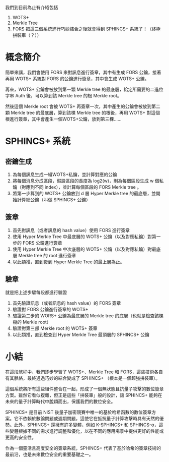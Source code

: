 我們到目前為止有介紹包括
1. WOTS+
2. Merkle Tree
3. FORS
把這三個系統進行巧妙結合之後就會得到 SPHINCS+ 系統了！（終極拼裝車（？））

# 概念簡介

簡單來講，我們會使用 FORS 來對訊息進行簽章，其中有生成 FORS 公鑰，接著再用 WOTS+ 系統對 FORS 的公鑰進行簽章，其中會生成 WOTS+ 公鑰。

再來，WOTS+ 公鑰會被放到第一顆 Merkle tree 的最底層，給定所需要的二進位字串 Auth 後，可以算到該 Merkle tree 的根 Merkle root。

然後這個 Merkle root 會被 WOTS+ 再簽章一次，其中產生的公鑰會被放到第二顆 Merkle tree 的最底層，算到該棵 Merkle tree 的根後，再用 WOTS+ 對這個根進行簽章，其中會產生一個WOTS+公鑰，放到第三棵......

# SPHINCS+ 系統


## 密鑰生成
1. 為每個訊息生成一組WOTS+私鑰，並計算對應的公鑰
2. 將每個消息分成區段，假設區段的長度為 log2(w)，則為每個區段生成 w 個私鑰（對應到不同 index），並計算每個區段的 FORS Merkle tree 。
3. 將第一步算到的 WOTS+ 公鑰放到 d 層 Hyper Merkle tree 的最底層，並開始計算總公鑰（叫做 SPHINCS+ 公鑰）
## 簽章
1. 首先對訊息（或者訊息的 hash value）使用 FORS 進行簽章
2. 使用 Hyper Merkle Tree 中最底層的 WOTS+ 公鑰（以及對應私鑰）對第一步的 FORS 公鑰進行簽章
3. 使用 Hyper Merkle Tree 中次底層的 WOTS+ 公鑰（以及對應私鑰）對最底層 Merkle tree 的 root 進行簽章
4. 以此類推，直到簽到 Hyper Merkle Tree 的最上層為止。

## 驗章
就是把上述步驟每段都進行驗證
1. 首先驗證訊息（或者訊息的 hash value）的 FORS 簽章
2. 驗證對 FORS 公鑰進行簽章的 WOTS+ 
3. 驗證第二步的 WORS+ 公鑰為最底層的 Merkle tree 的底層（也就是檢查該棵樹的 Merkle root）
4. 驗證對第三部 Merkle root 的 WOTS+ 簽章
5. 以此類推，直到檢查到 Hyper Merkle Tree 最頂層的 SPHINCS+ 公鑰





# 小結


在這段旅程中，我們逐步學習了 WOTS+、Merkle Tree 和 FORS，這些技術各自有其脈絡，最終通過巧妙的結合變成了 SPHINCS+ （根本是一個超強拼裝車）。

這個系統將所有這些組件整合在一起，形成了一個無狀態且抗量子攻擊的數位簽章方案。雖然它看似複雜，但正是這些「拼裝車」般的設計，讓 SPHINCS+ 能夠在未來的量子計算時代中脫穎而出，保護我們的數位安全。

SPHINCS+ 是目前 NIST 後量子加密競賽中唯一的基於哈希函數的數位簽章方案。它不依賴於數論問題或週期問題，這使它在抵抗量子計算攻擊時具有天然的優勢。此外，SPHINCS+ 還擁有許多變體，例如 K-SPHINCS+ 和 SPHINCS-α，這些變體根據不同的需求進行調整和優化，以在不同的應用場景中提供更好的性能或更高的安全性。

作為一個靈活且高度安全的簽章系統，SPHINCS+ 代表了基於哈希的簽章技術的最前沿，也是未來數位安全的重要基礎之一。